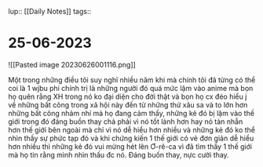 lup:: [[Daily Notes]]
tags::

# 25-06-2023
![[Pasted image 20230626001116.png]]

Một trong những điều tôi suy nghĩ nhiều năm khi mà chính tôi đã từng có thể coi là 1 wjbu phi chính trị là những người đó quá mức lậm vào anime mà bọn họ quên rằng XH trong nó ko đại diện cho đời thật và bọn họ cx đéo hiểu j về những bất công trong xã hội này đến từ những thứ xâu sa và to lớn hơn những bất công nhảm nhí mà họ đang cảm thấy, những kẻ đó bị lậm vào thế giới trong đó đáng buồn thay chả phải vì nó tốt lành hơn hay nó tàn nhẫn hơn thế giới bên ngoài mà chỉ vì nó dễ hiểu hơn nhiều và những kẻ đó ko thể nhìn thấy sự phức tạp đó và khi chứng kiến 1 thế giới có vẻ đơn giản dễ  hiểu hơn nhiều thì những kẻ đó vui mừng hét lên Ơ-rê-ca vì đã tìm thấy 1 thế giới mà họ tin rằng mình nhìn thấu đc nó. Đáng buốn thay, nực cười thay.
